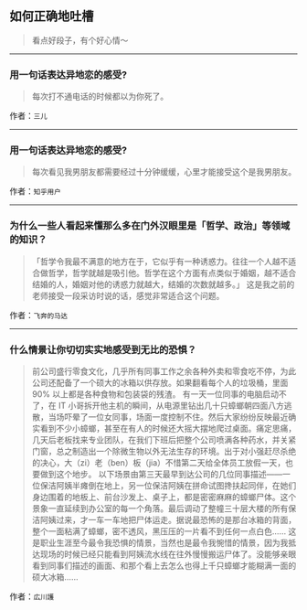 ## 如何正确地吐槽

> 看点好段子，有个好心情～


 
---

### 用一句话表达异地恋的感受?

> 每次打不通电话的时候都以为你死了。


作者：`三儿`

---

### 用一句话表达异地恋的感受?

> 每次看见我男朋友都需要经过十分钟缓缓，心里才能接受这个是我男朋友。


作者：`知乎用户`

---

### 为什么一些人看起来懂那么多在门外汉眼里是「哲学、政治」等领域的知识？

> 「哲学令我最不满意的地方在于，它似乎有一种诱惑力。往往一个人越不适合做哲学，哲学就越是吸引他。哲学在这个方面有点类似于婚姻，越不适合结婚的人，婚姻对他的诱惑力就越大，结婚的次数就越多。」
> 这是我之前的老师接受一段采访时说的话，感觉非常适合这个问题。


作者：`飞奔的马达`

---

### 什么情景让你切切实实地感受到无比的恐惧？

> 前公司盛行零食文化，几乎所有同事工作之余各种外卖和零食吃不停，为此公司还配备了一个硕大的冰箱以供存放。如果翻看每个人的垃圾桶，里面 90% 以上都是各种食物和包装袋的残渣。
> 有一天一位同事的电脑启动不了，在 IT 小哥拆开他主机的瞬间，从电源里钻出几十只蟑螂朝四面八方逃散，当场吓晕了一位女同事，场面一度控制不住。然后大家纷纷反映最近确实看到不少小蟑螂，甚至在有人的时候还大摇大摆地爬过桌面。痛定思痛，几天后老板找来专业团队，在我们下班后把整个公司喷满各种药水，并关紧门窗，总之制造出一个除微生物以外无法生存的环境。出于对小强赶尽杀绝的决心，大（zi）老（ben）板（jia）不惜第二天给全体员工放假一天，也要做到这个地步。
> 以下场景由第三天最早到达公司的几位同事描述——一位保洁阿姨半瘫倒在地上，另一位保洁阿姨在拼命试图搀扶起同伴，在她们身边围着的地板上、前台沙发上、桌子上，都是密密麻麻的蟑螂尸体。这个景象一直延续到办公室的每一个角落。最后调动了整幢三十层大楼的所有保洁阿姨过来，才一车一车地把尸体运走。据说最恐怖的是那台冰箱的背面，整个一面粘满了蟑螂，密不透风，黑压压的一片看不到任何一点白色……
> 这是职业生涯至今最令我恐惧的情景，当然也是最令我惋惜的情景，因为我抵达现场的时候已经只能看到阿姨流水线在往外慢慢搬运尸体了。没能够亲眼看到同事们描述的画面、和那个看上去怎么也得上千只蟑螂才能糊满一面的硕大冰箱……


作者：`広川護`